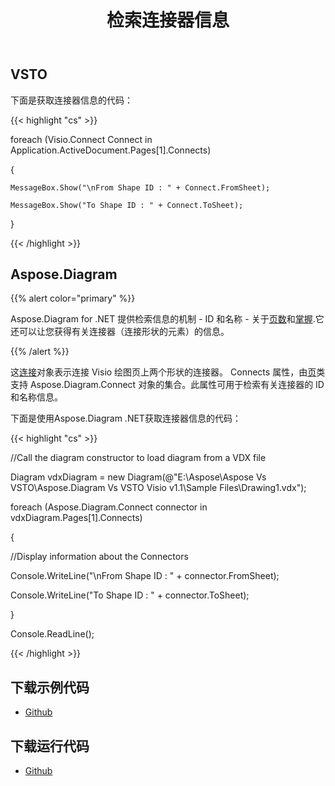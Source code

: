 ﻿---
title: 检索连接器信息
type: docs
weight: 90
url: /zh/net/retrieving-connector-information/
---
## **VSTO**
下面是获取连接器信息的代码：

{{< highlight "cs" >}}

   foreach (Visio.Connect Connect in Application.ActiveDocument.Pages[1].Connects)

  {

    MessageBox.Show("\nFrom Shape ID : " + Connect.FromSheet);

    MessageBox.Show("To Shape ID : " + Connect.ToSheet);

  }


{{< /highlight >}}
## **Aspose.Diagram**
{{% alert color="primary" %}} 

Aspose.Diagram for .NET 提供检索信息的机制 - ID 和名称 - 关于[页数](https://reference.aspose.com/diagram/net/aspose.diagram/pagecollection)和[掌握](https://reference.aspose.com/diagram/net/aspose.diagram/mastercollection).它还可以让您获得有关连接器（连接形状的元素）的信息。

{{% /alert %}} 

这[连接](https://reference.aspose.com/diagram/net/aspose.diagram/connect)对象表示连接 Visio 绘图页上两个形状的连接器。 Connects 属性，由[页](https://reference.aspose.com/diagram/net/aspose.diagram/page)类支持 Aspose.Diagram.Connect 对象的集合。此属性可用于检索有关连接器的 ID 和名称信息。

下面是使用Aspose.Diagram .NET获取连接器信息的代码：

{{< highlight "cs" >}}

  //Call the diagram constructor to load diagram from a VDX file

 Diagram vdxDiagram = new Diagram(@"E:\Aspose\Aspose Vs VSTO\Aspose.Diagram Vs VSTO Visio v1.1\Sample Files\Drawing1.vdx");

 foreach (Aspose.Diagram.Connect connector in vdxDiagram.Pages[1].Connects)

 {

   //Display information about the Connectors

   Console.WriteLine("\nFrom Shape ID : " + connector.FromSheet);

   Console.WriteLine("To Shape ID : " + connector.ToSheet);

 }

 Console.ReadLine();


{{< /highlight >}}
## **下载示例代码**
- [Github](https://github.com/aspose-diagram/Aspose.Diagram-for-.NET/releases/tag/AsposeDiagramVsVSTOv1.1)
## **下载运行代码**
- [Github](https://github.com/aspose-diagram/Aspose.Diagram-for-.NET/tree/master/Plugins/Aspose.Diagram%20Vs%20VSTO%20Visio/Code%20Comparison%20of%20Common%20Features/Retrieving%20Connector%20Information)
